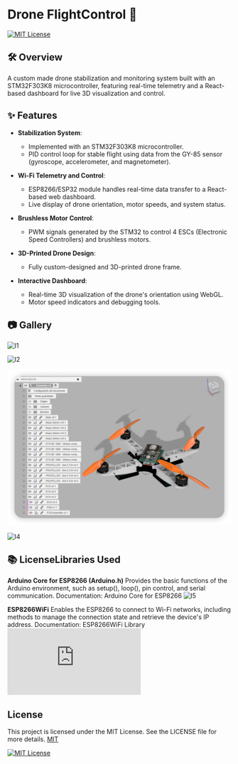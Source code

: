 
# Drone FlightControl 🚁

[![MIT License](https://img.shields.io/badge/License-MIT-green.svg)](https://choosealicense.com/licenses/mit/)


## 🛠️ Overview 


A custom made drone stabilization and monitoring system built with an STM32F303K8 microcontroller, featuring real-time telemetry and a React-based dashboard for live 3D visualization and control.



## ✨ Features  
- **Stabilization System**:  
  - Implemented with an STM32F303K8 microcontroller.  
  - PID control loop for stable flight using data from the GY-85 sensor (gyroscope, accelerometer, and magnetometer).  

- **Wi-Fi Telemetry and Control**:  
  - ESP8266/ESP32 module handles real-time data transfer to a React-based web dashboard.  
  - Live display of drone orientation, motor speeds, and system status.  

- **Brushless Motor Control**:  
  - PWM signals generated by the STM32 to control 4 ESCs (Electronic Speed Controllers) and brushless motors.  

- **3D-Printed Drone Design**:  
  - Fully custom-designed and 3D-printed drone frame.  



- **Interactive Dashboard**:  
  - Real-time 3D visualization of the drone's orientation using WebGL.  
  - Motor speed indicators and debugging tools.  

## 📷 Gallery 

![I1](https://github.com/hjasier/STM32-Drone-Stabilizer/blob/main/readmemedia/img1-min.png?raw=true)


![I2](https://github.com/hjasier/STM32-Drone-Stabilizer/blob/main/readmemedia/img2.png?raw=true)


![I3](https://github.com/hjasier/STM32-Drone-Stabilizer/blob/main/readmemedia/img3.png?raw=true)


![I4](https://github.com/hjasier/STM32-Drone-Stabilizer/blob/main/readmemedia/img4.gif?raw=true)

## 📚 LicenseLibraries Used

  **Arduino Core for ESP8266 (Arduino.h)**
  Provides the basic functions of the Arduino environment, such as setup(), loop(), pin control, and serial communication.
  Documentation: Arduino Core for ESP8266 ![I5](https://arduino-esp8266.readthedocs.io/en/latest/)

  **ESP8266WiFi**
  Enables the ESP8266 to connect to Wi-Fi networks, including methods to manage the connection state and retrieve the device's IP address.
  Documentation: ESP8266WiFi Library ![I6](https://arduino-esp8266.readthedocs.io/en/latest/esp8266wifi/readme.html)


## License
This project is licensed under the MIT License. See the LICENSE file for more details.
[MIT](https://choosealicense.com/licenses/mit/)

[![MIT License](https://img.shields.io/badge/License-MIT-green.svg)](https://choosealicense.com/licenses/mit/)

